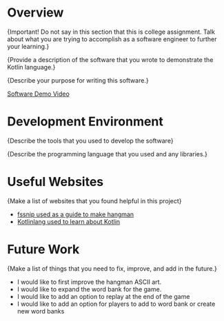 # Overview

{Important! Do not say in this section that this is college assignment. Talk about what you are trying to accomplish as a software engineer to further your learning.}

{Provide a description of the software that you wrote to demonstrate the Kotlin language.}

{Describe your purpose for writing this software.}


[Software Demo Video](http://youtube.link.goes.here)

# Development Environment

{Describe the tools that you used to develop the software}

{Describe the programming language that you used and any libraries.}

# Useful Websites

{Make a list of websites that you found helpful in this project}

- [fssnip used as a guide to make hangman]([http://url.link.goes.here](https://www.fssnip.net/mO/title/Hangman))
- [Kotlinlang used to learn about Kotlin]([http://url.link.goes.here](https://kotlinlang.org/docs/getting-started.html))

# Future Work

{Make a list of things that you need to fix, improve, and add in the future.}

- I would like to first improve the hangman ASCII art. 
- I would like to expand the word bank for the game. 
- I would like to add an option to replay at the end of the game
- I would like to add an option for players to add to word bank or create new word banks
  
 

